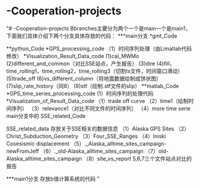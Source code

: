 # -Cooperation-projects



"# -Cooperation-projects
Bbranches主要分为两个一个是main一个是main1，下面我们具体介绍下两个分支具体存放的代码：
***main分支
*gmt_Code

**python_Code
*GPS_processing_code
（1）时间序列处理（由Limatlab代码修改）
*Visualization_Result_Data_code
(1)cal_MWMo
(2)different_and_common（对比SSE站点，产生报告）
(3)dire
(4)fill，time_rolling1，time_rolling2，time_rolling3（切割ts文件，时间窗口滑动）
(5)trade_off
(6)vs_different_column（将地震数据绘制成饼状图）
(7)slip_rate_history（同8）
(8)stf（绘制.stf文件的slip）
**matlab_Code
*GPS_time_series_processing_code
(1）时间序列的处理代码
*Visualization_of_Result_Data_code
（1）trade off curve
（2）time1（绘制时间序列）
（3）relevance1（对比不同文件的时间序列）
（4）more time serie
main分支中的
SSE_related_Code 

SSE_related_data
存放关于SSE相关的数据信息
（1）Alaska GPS Sites
（2）Christ_Subduction_Geometry
（3）Four_SSE_Ranges
（4）Iniski Cosesismic displacement
（5）._Alaska_alltime_sites_campaign-newFromJeff
（6）._old-Alaska_alltime_sites_campaign
（7）old-Alaska_alltime_sites_campaign
（8）site_vs_report 5,6,7三个文件站点对比的报告

***main1分支
存放b值计算系统的代码
"
